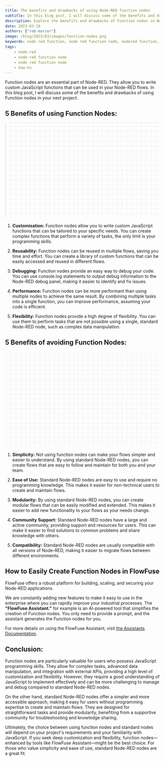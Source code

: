 ```yaml
---
title: The benefits and drawbacks of using Node-RED function nodes
subtitle: In this blog post, I will discuss some of the benefits and drawbacks of using Function nodes in your next Node-RED project.
description: Explore the benefits and drawbacks of Function nodes in Node-RED projects, balancing customizability with simplicity for optimal flow design.
date: 2023-03-20
authors: ["rob-marcer"]
image: /blog/2023/03/images/function-nodes.png
keywords: node red function, node red function node, nodered function, node-red function, function node red, node red functions, node red msg.payload function
tags:
    - node-red
    - node-red function node
    - node red function node
    - how-to
---
```


Function nodes are an essential part of Node-RED. They allow you to write custom JavaScript functions that can be used in your Node-RED flows. In this blog post, I will discuss some of the benefits and drawbacks of using Function nodes in your next project.

<!--more-->

 ## 5 Benefits of using Function Nodes: ##

 ![Example showing how to use the function node](./images/function-example.gif "Example showing how to use the function node")

1. **Customisation:** Function nodes allow you to write custom JavaScript functions that can be tailored to your specific needs. You can create complex functions that perform a variety of tasks, the only limit is your programming skills.

2. **Reusability:** Function nodes can be reused in multiple flows, saving you time and effort. You can create a library of custom functions that can be easily accessed and reused in different flows.

3. **Debugging:** Function nodes provide an easy way to debug your code. You can use console.log statements to output debug information to the Node-RED debug panel, making it easier to identify and fix issues.

4. **Performance:** Function nodes can be more performant than using multiple nodes to achieve the same result. By combining multiple tasks into a single function, you can improve performance, assuming your code is efficient.

5. **Flexibility:** Function nodes provide a high degree of flexibility. You can use them to perform tasks that are not possible using a single, standard Node-RED node, such as complex data manipulation.

## 5 Benefits of avoiding Function Nodes:

![Example showing how to not use the function node](./images/no-function-example.gif "Example showing how to not use the function node")

1. **Simplicity:** Not using function nodes can make your flows simpler and easier to understand. By using standard Node-RED nodes, you can create flows that are easy to follow and maintain for both you and your team.

2. **Ease of Use:** Standard Node-RED nodes are easy to use and require no programming knowledge. This makes it easier for non-technical users to create and maintain flows.

3. **Modularity:** By using standard Node-RED nodes, you can create modular flows that can be easily modified and extended. This makes it easier to add new functionality to your flows as your needs change.

4. **Community Support:** Standard Node-RED nodes have a large and active community, providing support and resources for users. This can make it easier to find solutions to common problems and share knowledge with others.

5. **Compatibility:** Standard Node-RED nodes are usually compatible with all versions of Node-RED, making it easier to migrate flows between different environments.

## How to Easily Create Function Nodes in FlowFuse

FlowFuse offers a robust platform for building, scaling, and securing your Node-RED applications. 

We are constantly adding new features to make it easy to use in the enterprise where you can rapidly improve your industrial processes. The **"FlowFuse Assistant."** for example is an AI-powered tool that simplifies the creation of Function nodes. You only need to provide a prompt, and the assistant generates the Function nodes for you.

For more details on using the FlowFuse Assistant, visit [the Assistants Documentation](/docs/user/assistant/).

## Conclusion:

Function nodes are particularly valuable for users who possess JavaScript programming skills. They allow for complex tasks, advanced data manipulation, and integration with external APIs, providing a high level of customization and flexibility. However, they require a good understanding of JavaScript to implement effectively and can be more challenging to manage and debug compared to standard Node-RED nodes.

On the other hand, standard Node-RED nodes offer a simpler and more accessible approach, making it easy for users without programming expertise to create and maintain flows. They are designed for straightforward tasks and provide modularity, benefiting from a supportive community for troubleshooting and knowledge sharing.

Ultimately, the choice between using function nodes and standard nodes will depend on your project's requirements and your familiarity with JavaScript. If you seek deep customization and flexibility, function nodes—enhanced by tools like FlowFuse Assistant—might be the best choice. For those who value simplicity and ease of use, standard Node-RED nodes are a great fit.

